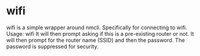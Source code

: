 # wifi
wifi is a simple wrapper around nmcli.
Specifically for connecting to wifi.
Usage: 
       wifi
It will then prompt asking if this is
a pre-existing router or not.
It will then prompt for the router name
(SSID) and then the password.
The password is suppressed for security.

